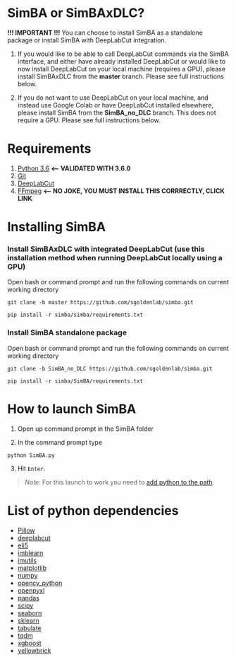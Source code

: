 # SimBA or SimBAxDLC?
**!!! IMPORTANT !!!**
You can choose to install SimBA as a standalone package or install SimBA with DeepLabCut integration.  

1) If you would like to be able to call DeepLabCut commands via the SimBA interface, and either have already installed DeepLabCut or would like to now install DeepLabCut on your local machine (requires a GPU), please install SimBAxDLC from the **master** branch.  Please see full instructions below.

2) If you do not want to use DeepLabCut on your local machine, and instead use Google Colab or have DeepLabCut installed elsewhere, please install SimBA from the **SimBA_no_DLC** branch. This does not require a GPU. Please see full instructions below.

# Requirements
1. [Python 3.6](https://www.python.org/downloads/release/python-360/)  **<-- VALIDATED WITH 3.6.0**
2. [Git](https://git-scm.com/downloads) 
3. [DeepLabCut](https://github.com/AlexEMG/DeepLabCut/blob/master/docs/installation.md)  
4. [FFmpeg](https://m.wikihow.com/Install-FFmpeg-on-Windows)  **<-- NO JOKE, YOU MUST INSTALL THIS CORRRECTLY, CLICK LINK**

# Installing SimBA 

### Install SimBAxDLC with integrated DeepLabCut (use this installation method when running DeepLabCut locally using a GPU)  
Open bash or command prompt and run the following commands on current working directory

```
git clone -b master https://github.com/sgoldenlab/simba.git

pip install -r simba/simba/requirements.txt
```

### Install SimBA standalone package
Open bash or command prompt and run the following commands on current working directory

```
git clone -b SimBA_no_DLC https://github.com/sgoldenlab/simba.git

pip install -r simba/SimBA/requirements.txt
```

# How to launch SimBA

1. Open up command prompt in the SimBA folder

2. In the command prompt type
```
python SimBA.py
```
3. Hit `Enter`.

>*Note:* For this launch to work you need to [add python to the path](https://datatofish.com/add-python-to-windows-path/). 

# List of python dependencies
* [Pillow](https://github.com/python-pillow/Pillow)
* [deeplabcut](https://github.com/AlexEMG/DeepLabCut)
* [eli5](https://github.com/TeamHG-Memex/eli5)
* [imblearn](https://github.com/scikit-learn-contrib/imbalanced-learn/tree/master/imblearn)
* [imutils](https://github.com/jrosebr1/imutils)
* [matplotlib](https://github.com/matplotlib/matplotlib)
* [numpy](https://github.com/numpy/numpy)
* [opencv_python](https://github.com/skvark/opencv-python)
* [openpyxl](https://github.com/chronossc/openpyxl)
* [pandas](https://github.com/pandas-dev/pandas)
* [scipy](https://github.com/scipy/scipy)
* [seaborn](https://github.com/mwaskom/seaborn)
* [sklearn](https://github.com/scikit-learn/scikit-learn)
* [tabulate](https://bitbucket.org/astanin/python-tabulate/src/master/)
* [tqdm](https://github.com/tqdm/tqdm)
* [xgboost](https://github.com/dmlc/xgboost)
* [yellowbrick](https://github.com/DistrictDataLabs/yellowbrick)
